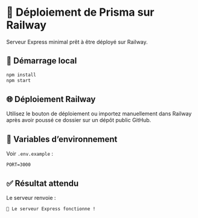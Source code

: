 # 🚀 Déploiement de Prisma sur Railway

Serveur Express minimal prêt à être déployé sur Railway.

## 🔧 Démarrage local

```bash
npm install
npm start
```

## 🌐 Déploiement Railway

Utilisez le bouton de déploiement ou importez manuellement dans Railway après avoir poussé ce dossier sur un dépôt public GitHub.

## 🔐 Variables d’environnement

Voir `.env.example` :

```
PORT=3000
```

## ✅ Résultat attendu

Le serveur renvoie :

```
🎯 Le serveur Express fonctionne !
```